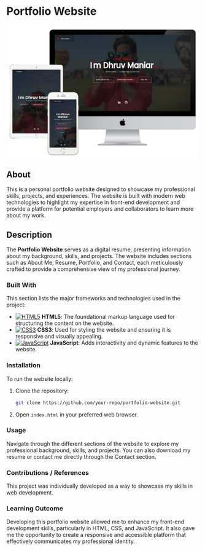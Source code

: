 # Portfolio Website
![Image](https://github.com/Dhruvbam/Portfolio-Website/blob/main/images/pw.png)

## About
This is a personal portfolio website designed to showcase my professional skills, projects, and experiences. The website is built with modern web technologies to highlight my expertise in front-end development and provide a platform for potential employers and collaborators to learn more about my work.

## Description
The **Portfolio Website** serves as a digital resume, presenting information about my background, skills, and projects. The website includes sections such as About Me, Resume, Portfolio, and Contact, each meticulously crafted to provide a comprehensive view of my professional journey.

### Built With
This section lists the major frameworks and technologies used in the project:

- <a href="https://www.w3.org/TR/html52/" target="_blank" rel="noreferrer"><img src="https://img.shields.io/badge/HTML5-E34F26?style=for-the-badge&logo=html5&logoColor=white" width="36" height="36" alt="HTML5" /></a> **HTML5**: The foundational markup language used for structuring the content on the website.
- <a href="https://www.w3.org/Style/CSS/Overview.en.html" target="_blank" rel="noreferrer"><img src="https://img.shields.io/badge/CSS3-1572B6?style=for-the-badge&logo=css3&logoColor=white" width="36" height="36" alt="CSS3" /></a> **CSS3**: Used for styling the website and ensuring it is responsive and visually appealing.
- <a href="https://www.javascript.com/" target="_blank" rel="noreferrer"><img src="https://img.shields.io/badge/JavaScript-F7DF1E?style=for-the-badge&logo=javascript&logoColor=black" width="36" height="36" alt="JavaScript" /></a> **JavaScript**: Adds interactivity and dynamic features to the website.


### Installation
To run the website locally:

1. Clone the repository:
    ```bash
    git clone https://github.com/your-repo/portfolio-website.git
    ```
2. Open `index.html` in your preferred web browser.

### Usage
Navigate through the different sections of the website to explore my professional background, skills, and projects. You can also download my resume or contact me directly through the Contact section.

### Contributions / References
This project was individually developed as a way to showcase my skills in web development. 

### Learning Outcome
Developing this portfolio website allowed me to enhance my front-end development skills, particularly in HTML, CSS, and JavaScript. It also gave me the opportunity to create a responsive and accessible platform that effectively communicates my professional identity.

